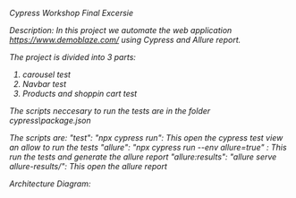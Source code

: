 <em>Cypress Workshop Final Excersie<em>

Description: In this project we automate the web application https://www.demoblaze.com/ using Cypress and Allure report.

The project is divided into 3 parts:

1. carousel test
2. Navbar test
3. Products and shoppin cart test

The scripts neccesary to run the tests are in the folder cypress\package.json

The scripts are:
"test": "npx cypress run": This open the cypress test view an allow to run the tests
"allure": "npx cypress run --env allure=true" : This run the tests and generate the allure report
"allure:results": "allure serve allure-results/": This open the allure report

Architecture Diagram:

